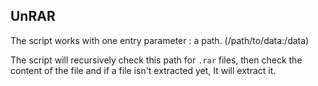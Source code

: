 ## UnRAR

The script works with one entry parameter : a path. (/path/to/data:/data)

The script will recursively check this path for `.rar` files, then check the content of the file and if a file isn't extracted yet, It will extract it.

